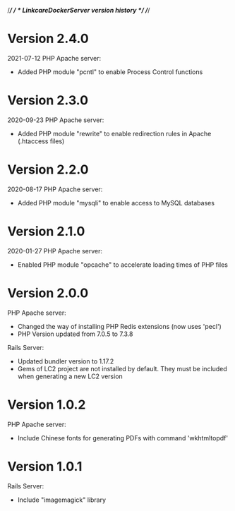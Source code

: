 /*****************************************/
/ * LinkcareDockerServer version history */
/*****************************************/

Version 2.4.0
====================================
2021-07-12
PHP Apache server:
- Added PHP module "pcntl" to enable Process Control functions

Version 2.3.0
====================================
2020-09-23
PHP Apache server:
- Added PHP module "rewrite" to enable redirection rules in Apache (.htaccess files)

Version 2.2.0
====================================
2020-08-17
PHP Apache server:
- Added PHP module "mysqli" to enable access to MySQL databases

Version 2.1.0
====================================
2020-01-27
PHP Apache server:
- Enabled PHP module "opcache" to accelerate loading times of PHP files

Version 2.0.0
====================================
PHP Apache server:
- Changed the way of installing PHP Redis extensions (now uses 'pecl')
- PHP Version updated from 7.0.5 to 7.3.8

Rails Server:
- Updated bundler version to 1.17.2
- Gems of LC2 project are not installed by default. They must be included when generating a new LC2 version

Version 1.0.2
====================================
PHP Apache server:
- Include Chinese fonts for generating PDFs with command 'wkhtmltopdf'

Version 1.0.1
====================================

Rails Server:
- Include "imagemagick" library
